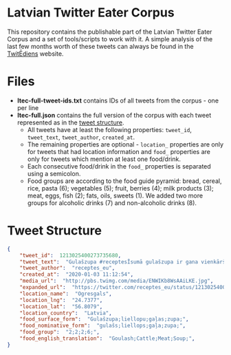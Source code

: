 # Latvian Twitter Eater Corpus
This repository contains the publishable part of the Latvian Twitter Eater Corpus and a set of tools/scripts to work with it.
A simple analysis of the last few months worth of these tweets can always be found in the [TwitĒdiens](http://twitediens.ml/) website.

# Files
- **ltec-full-tweet-ids.txt** contains IDs of all tweets from the corpus - one per line
- **ltec-full.json** contains the full version of the corpus with each tweet represented as in the [tweet structure](#tweet-structure). 
	- All tweets have at least the following properties: `tweet_id`, `tweet_text`, `tweet_author`, `created_at`. 
	- The remaining properties are optional - `location_` properties are only for tweets that had location information and `food_` properties are only for tweets which mention at least one food/drink.
	- Each consecutive food/drink in the `food_` properties is separated using a semicolon.
	- Food groups are according to the food guide pyramid: bread, cereal, rice, pasta (6); vegetables (5); fruit, berries (4); milk products (3); meat, eggs, fish (2); fats, oils, sweets (1). We added two more groups for alcoholic drinks (7) and non-alcoholic drinks (8).

# Tweet Structure
```json
{
	"tweet_id":  1213025400273735680,
	"tweet_text":  "Gulašzupa #receptesĪsumā gulašzupa ir gana vienkārša liellopu gaļas bāzēta zupa https://t.co/OnqDwotQr0 https://t.co/Z2tAodyj9M",
	"tweet_author":  "receptes_eu",
	"created_at":  "2020-01-03 11:12:54",
	"media_url":  "http://pbs.twimg.com/media/ENWIKb8WsAAiLKE.jpg",
	"expanded_url":  "https://twitter.com/receptes_eu/status/1213025400273735680/photo/1",
	"location_name":  "Ogresgals",
	"location_lng":  "24.7377",
	"location_lat":  "56.8079",
	"location_country":  "Latvia",
	"food_surface_form":  "Gulašzupa;liellopu;gaļas;zupa;",
	"food_nominative_form":  "gulašs;liellops;gaļa;zupa;",
	"food_group":  "2;2;2;6;",
	"food_english_translation":  "Goulash;Cattle;Meat;Soup;",
}
```